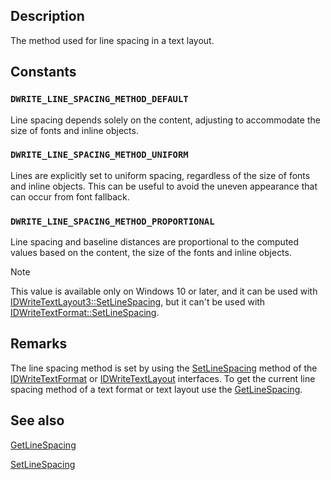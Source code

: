 ## Description

The method used for line spacing in a text layout.

## Constants

### `DWRITE_LINE_SPACING_METHOD_DEFAULT`

Line spacing depends solely on the content, adjusting to accommodate the size of fonts and inline objects.

### `DWRITE_LINE_SPACING_METHOD_UNIFORM`

Lines are explicitly set to uniform spacing, regardless of the size of fonts and inline objects. This can be useful to avoid the uneven appearance that can occur from font fallback.

### `DWRITE_LINE_SPACING_METHOD_PROPORTIONAL`

Line spacing and baseline distances are proportional to the computed values based on the content, the size of the fonts and inline objects.

> [!NOTE]
> This value is available only on Windows 10 or later, and it can be used with [IDWriteTextLayout3::SetLineSpacing](https://learn.microsoft.com/windows/win32/api/dwrite_3/nf-dwrite_3-idwritetextlayout3-setlinespacing), but it can't be used with [IDWriteTextFormat::SetLineSpacing](https://learn.microsoft.com/windows/win32/api/dwrite/nf-dwrite-idwritetextformat-setlinespacing).

## Remarks

The line spacing method is set by using the [SetLineSpacing](https://learn.microsoft.com/windows/win32/api/dwrite/nf-dwrite-idwritetextformat-setlinespacing) method of the [IDWriteTextFormat](https://learn.microsoft.com/windows/win32/api/dwrite/nn-dwrite-idwritetextformat) or [IDWriteTextLayout](https://learn.microsoft.com/windows/win32/api/dwrite/nn-dwrite-idwritetextlayout) interfaces. To get the current line spacing method of a text format or text layout use the [GetLineSpacing](https://learn.microsoft.com/windows/win32/api/dwrite/nf-dwrite-idwritetextformat-getlinespacing).

## See also

[GetLineSpacing](https://learn.microsoft.com/windows/win32/api/dwrite/nf-dwrite-idwritetextformat-getlinespacing)

[SetLineSpacing](https://learn.microsoft.com/windows/win32/api/dwrite/nf-dwrite-idwritetextformat-setlinespacing)
